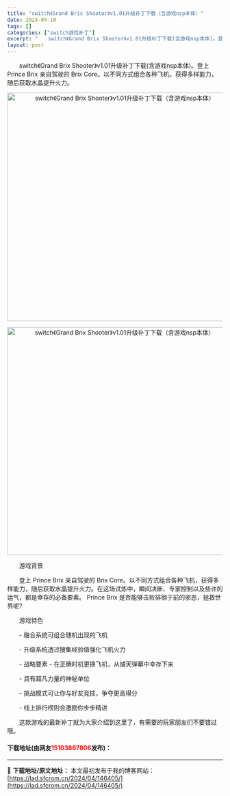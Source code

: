 ```yaml
---
title: "switch《Grand Brix Shooter》v1.01升级补丁下载（含游戏nsp本体）"
date: 2024-04-10
tags: []
categories: ["switch游戏补丁"]
excerpt: "　　switch《Grand Brix Shooter》v1.01升级补丁下载(含游戏nsp本体)。登上 Prince Brix 亲自驾驶的 Brix Core。以不同方式组合各种飞机，获得多样能力，随后获取水晶提升火力。 　　游戏背景 　　登上 Prince Brix 亲自驾驶的 Brix Cor&hellip;"
layout: post
---
```


 <p>　　switch《Grand Brix Shooter》v1.01升级补丁下载(含游戏nsp本体)。登上 Prince Brix 亲自驾驶的 Brix Core。以不同方式组合各种飞机，获得多样能力，随后获取水晶提升火力。</p> <p align="center"><img align="" border="0" src="https://lad.sfcrom.cn/wp-content/uploads/2024/04/20240409_6615c6682ea33.webp" width="534" alt="switch《Grand Brix Shooter》v1.01升级补丁下载（含游戏nsp本体）" /></p> <p align="center"><img align="" border="0" src="https://lad.sfcrom.cn/wp-content/uploads/2024/04/20240409_6615c66987599.webp" width="533" alt="switch《Grand Brix Shooter》v1.01升级补丁下载（含游戏nsp本体）" /></p> <p>　　游戏背景</p> <p>　　登上 Prince Brix 亲自驾驶的 Brix Core。以不同方式组合各种飞机，获得多样能力，随后获取水晶提升火力。在这场试炼中，瞬间决断、专家控制以及些许的运气，都是幸存的必备要素。 Prince Brix 是否能够击败徘徊于前的邪恶，拯救世界呢?</p> <p>　　游戏特色</p> <p>　　- 融合系统可组合随机出现的飞机</p> <p>　　- 升级系统透过搜集经验值强化飞机火力</p> <p>　　- 战略要素 - 在正确时机更换飞机，从铺天弹幕中幸存下来</p> <p>　　- 具有超凡力量的神秘单位</p> <p>　　- 挑战模式可让你与好友竞技，争夺更高得分</p> <p>　　- 线上排行榜则会激励你步步精进</p> <p>　　这款游戏的最新补丁就为大家介绍到这里了，有需要的玩家朋友们不要错过哦。</p> <p><h4>下载地址(由网友<font color="red">15103867806</font>发布)：</h4></p> 

---
📖 **下载地址/原文地址：** 本文最初发布于我的博客网站：[https://lad.sfcrom.cn/2024/04/146405/](https://lad.sfcrom.cn/2024/04/146405/)
